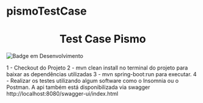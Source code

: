 # pismoTestCase
<h1 align="center"> Test Case Pismo </h1>

![Badge em Desenvolvimento](http://img.shields.io/static/v1?label=STATUS&message=EM%20DESENVOLVIMENTO&color=GREEN&style=for-the-badge)

1 - Checkout do Projeto
2 - mvn clean install no terminal do projeto para baixar as dependências utilizadas
3 - mvn spring-boot:run para executar.
4 - Realizar os testes utilizando algum software como o Insomnia ou o Postman. A api também está disponibilizada via swagger http://localhost:8080/swagger-ui/index.html
